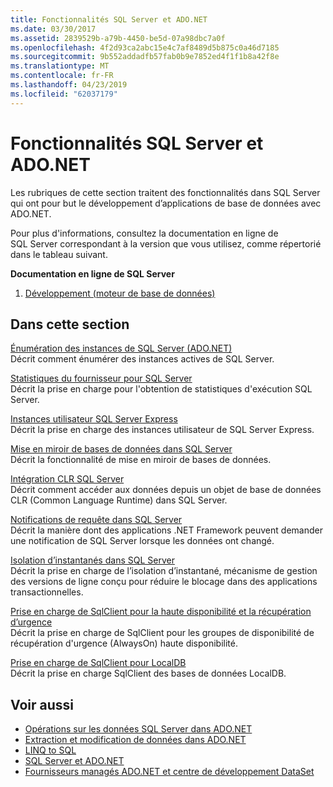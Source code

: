 ```yaml
---
title: Fonctionnalités SQL Server et ADO.NET
ms.date: 03/30/2017
ms.assetid: 2839529b-a79b-4450-be5d-07a98dbc7a0f
ms.openlocfilehash: 4f2d93ca2abc15e4c7af8489d5b875c0a46d7185
ms.sourcegitcommit: 9b552addadfb57fab0b9e7852ed4f1f1b8a42f8e
ms.translationtype: MT
ms.contentlocale: fr-FR
ms.lasthandoff: 04/23/2019
ms.locfileid: "62037179"
---
```

# <a name="sql-server-features-and-adonet"></a>Fonctionnalités SQL Server et ADO.NET
Les rubriques de cette section traitent des fonctionnalités dans SQL Server qui ont pour but le développement d’applications de base de données avec ADO.NET.  
  
 Pour plus d'informations, consultez la documentation en ligne de SQL Server correspondant à la version que vous utilisez, comme répertorié dans le tableau suivant.  
  
 **Documentation en ligne de SQL Server**  
  
1. [Développement (moteur de base de données)](https://go.microsoft.com/fwlink/?LinkId=115245)  
  
## <a name="in-this-section"></a>Dans cette section  
 [Énumération des instances de SQL Server (ADO.NET)](../../../../../docs/framework/data/adonet/sql/enumerating-instances-of-sql-server.md)  
 Décrit comment énumérer des instances actives de SQL Server.  
  
 [Statistiques du fournisseur pour SQL Server](../../../../../docs/framework/data/adonet/sql/provider-statistics-for-sql-server.md)  
 Décrit la prise en charge pour l'obtention de statistiques d'exécution SQL Server.  
  
 [Instances utilisateur SQL Server Express](../../../../../docs/framework/data/adonet/sql/sql-server-express-user-instances.md)  
 Décrit la prise en charge des instances utilisateur de SQL Server Express.  
  
 [Mise en miroir de bases de données dans SQL Server](../../../../../docs/framework/data/adonet/sql/database-mirroring-in-sql-server.md)  
 Décrit la fonctionnalité de mise en miroir de bases de données.  
  
 [Intégration CLR SQL Server](../../../../../docs/framework/data/adonet/sql/sql-server-common-language-runtime-integration.md)  
 Décrit comment accéder aux données depuis un objet de base de données CLR (Common Language Runtime) dans SQL Server.  
  
 [Notifications de requête dans SQL Server](../../../../../docs/framework/data/adonet/sql/query-notifications-in-sql-server.md)  
 Décrit la manière dont des applications .NET Framework peuvent demander une notification de SQL Server lorsque les données ont changé.  
  
 [Isolation d’instantanés dans SQL Server](../../../../../docs/framework/data/adonet/sql/snapshot-isolation-in-sql-server.md)  
 Décrit la prise en charge de l’isolation d’instantané, mécanisme de gestion des versions de ligne conçu pour réduire le blocage dans des applications transactionnelles.  
  
 [Prise en charge de SqlClient pour la haute disponibilité et la récupération d’urgence](../../../../../docs/framework/data/adonet/sql/sqlclient-support-for-high-availability-disaster-recovery.md)  
 Décrit la prise en charge de SqlClient pour les groupes de disponibilité de récupération d'urgence (AlwaysOn) haute disponibilité.  
  
 [Prise en charge de SqlClient pour LocalDB](../../../../../docs/framework/data/adonet/sql/sqlclient-support-for-localdb.md)  
 Décrit la prise en charge SqlClient des bases de données LocalDB.  
  
## <a name="see-also"></a>Voir aussi

- [Opérations sur les données SQL Server dans ADO.NET](../../../../../docs/framework/data/adonet/sql/sql-server-data-operations.md)
- [Extraction et modification de données dans ADO.NET](../../../../../docs/framework/data/adonet/retrieving-and-modifying-data.md)
- [LINQ to SQL](../../../../../docs/framework/data/adonet/sql/linq/index.md)
- [SQL Server et ADO.NET](../../../../../docs/framework/data/adonet/sql/index.md)
- [Fournisseurs managés ADO.NET et centre de développement DataSet](https://go.microsoft.com/fwlink/?LinkId=217917)
